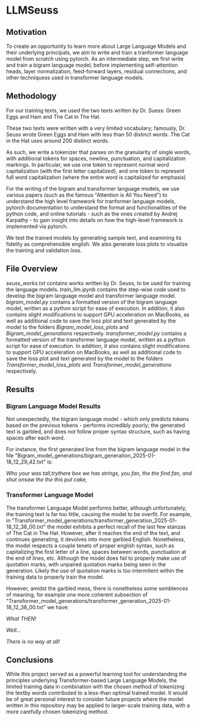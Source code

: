 # LLMSeuss
## Motivation
To create an opportunity to learn more about Large Language Models and their underlying principals, we aim to write and train a tranformer language model from scratch using pytorch. As an intermediate step, we first write and train a bigram language model, before implementing self-attention heads, layer normalization, feed-forward layers, residual connections, and other techniquess used in transformer language models.

## Methodology
For our training texts, we used the two texts written by Dr. Suess: Green Eggs and Ham and The Cat in The Hat.

These two texts were written with a very limited vocabulary; famously, Dr. Seuss wrote Green Eggs and Ham with less than 50 distinct words. The Cat in the Hat uses around 200 distinct words.

As such, we write a tokenizer that parses on the granularity of single words, with additional tokens for spaces, newline, punctuation, and capitalization markings. In particular, we use one token to represent normal word capitalization (with the first letter capitalized), and one token to represent full word capitalization (where the entire word is capitalized for emphasis)

For the writing of the bigram and transformer language models, we use various papers (such as the famous "Attention is All You Need") to understand the high level framework for tranformer language models, pytorch documentation to understand the format and functionalities of the python code, and online tutorials - such as the ones created by Andrej Karpathy - to gain insight into details on how the high-level framework is implemented via pytorch.

We test the trained models by generating sample text, and examining its fidelity as comprehensible english. We also generate loss plots to visualize the training and validation loss.

## File Overview
*seuss_works.txt* contains works written by Dr. Seuss, to be used for training the language models.
*train_llm.ipynb* contains the step-wise code used to develop the bigram language model and transformer language model.
*bigram_model.py* contains a formatted version of the bigram language model, written as a python script for ease of execution. In addition, it also contains slight modifications to support GPU acceleration on MacBooks, as well as additional code to save the loss plot and text generated by the model to the folders *Bigram_model_loss_plots* and *Bigram_model_generations* respectively.
*transformer_model.py* contains a formatted version of the transformer language model, written as a python script for ease of execution. In addition, it also contains slight modifications to support GPU acceleration on MacBooks, as well as additional code to save the loss plot and text generated by the model to the folders *Transformer_model_loss_plots* and *Transformer_model_generations* respectively.

## Results

### Bigram Language Model Results
Not unexpectedly, the bigram language model - which only predicts tokens based on the previous tokens - performs incredibly poorly; the generated text is garbled, and does not follow proper syntax structure, such as having spaces after each word.

For instance, the first generated line from the bigram language model in the file "Bigram_model_generations/bigram_generation_2025-01-18_12_29_42.txt" is:

*Who your was tall,trythere box we has strings, you fan, the the find fan, and shut onsaw the the this put cake,*

### Transformer Language Model
The transformer Language Model performs better, although unfortunately, the training text is far too little, causing the model to be overfit. For example, in "Transformer_model_generations/transformer_generation_2025-01-18_12_38_00.txt" the model exhibits a perfect recall of the last few stanzas of The Cat in The Hat. However, after it reaches the end of the text, and continues generating, it devolves into more garbled English. Nonetheless, the model respects a couple tenets of proper english syntax, such as capitalizing the first letter of a line, spaces between words, punctuation at the end of lines, etc. Although the model does fail to properly make use of quotation marks, with unpaired quotation marks being seen in the generation. Likely the use of quotation marks is too intermitent within the training data to properly train the model.

However, amidst the garbled mess, there is nonetheless some semblences of meaning, for example one more coherent subsection of "Transformer_model_generations/transformer_generation_2025-01-18_12_38_00.txt" we have:

*What THEN!*

*Well...*

*There is no way at all!*

## Conclusions
While this project served as a powerful learning tool for understanding the principles underlying Transformer-based Large Language Models, the limited training data in combination with the chosen method of tokenizing the textby words contributed to a less-than optimal trained model. It would be of great personal interest to consider future projects where the model written in this repository may be applied to larger-scale training data, with a more carefully chosen tokenizing method.